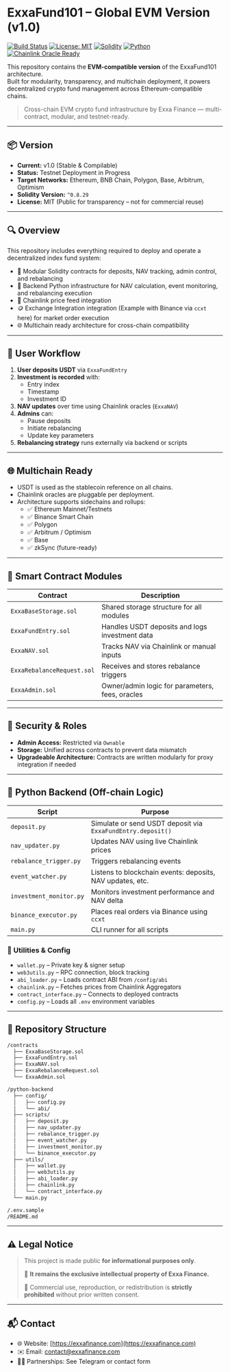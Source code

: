 # ExxaFund101 – Global EVM Version (v1.0)

[![Build Status](https://img.shields.io/github/actions/workflow/status/ExxaFinance/exxafund101-ci/test.yml?branch=main)](https://github.com/ExxaFinance/exxafund101-ci/actions)
[![License: MIT](https://img.shields.io/badge/license-MIT-blue.svg)](LICENSE)
[![Solidity](https://img.shields.io/badge/Solidity-^0.8.29-lightgrey)](https://soliditylang.org)
[![Python](https://img.shields.io/badge/Python-3.10+-blue)](https://www.python.org/)
[![Chainlink Oracle Ready](https://img.shields.io/badge/Oracle-Chainlink-blueviolet)](https://chain.link)

This repository contains the **EVM-compatible version** of the ExxaFund101 architecture.  
Built for modularity, transparency, and multichain deployment, it powers decentralized crypto fund management across Ethereum-compatible chains.

> Cross-chain EVM crypto fund infrastructure by Exxa Finance — multi-contract, modular, and testnet-ready.


---

## 📦 Version

- **Current:** v1.0 (Stable & Compilable)
- **Status:** Testnet Deployment in Progress
- **Target Networks:** Ethereum, BNB Chain, Polygon, Base, Arbitrum, Optimism
- **Solidity Version:** `^0.8.29`
- **License:** MIT (Public for transparency – not for commercial reuse)

---

## 🔍 Overview

This repository includes everything required to deploy and operate a decentralized index fund system:

- 💼 Modular Solidity contracts for deposits, NAV tracking, admin control, and rebalancing
- 🧠 Backend Python infrastructure for NAV calculation, event monitoring, and rebalancing execution
- 🔗 Chainlink price feed integration
- 🪙 Exchange Integration integration (Example with Binance via `ccxt` here) for market order execution
- 🌐 Multichain ready architecture for cross-chain compatibility

---

## 💸 User Workflow

1. **User deposits USDT** via `ExxaFundEntry`
2. **Investment is recorded** with:
   - Entry index
   - Timestamp
   - Investment ID
3. **NAV updates** over time using Chainlink oracles (`ExxaNAV`)
4. **Admins** can:
   - Pause deposits
   - Initiate rebalancing
   - Update key parameters
5. **Rebalancing strategy** runs externally via backend or scripts

---

## 🌐 Multichain Ready

- USDT is used as the stablecoin reference on all chains.
- Chainlink oracles are pluggable per deployment.
- Architecture supports sidechains and rollups:
  - ✅ Ethereum Mainnet/Testnets
  - ✅ Binance Smart Chain
  - ✅ Polygon
  - ✅ Arbitrum / Optimism
  - ✅ Base
  - ✅ zkSync (future-ready)

---

## 🧠 Smart Contract Modules

| Contract | Description |
|---------|-------------|
| `ExxaBaseStorage.sol` | Shared storage structure for all modules |
| `ExxaFundEntry.sol` | Handles USDT deposits and logs investment data |
| `ExxaNAV.sol` | Tracks NAV via Chainlink or manual inputs |
| `ExxaRebalanceRequest.sol` | Receives and stores rebalance triggers |
| `ExxaAdmin.sol` | Owner/admin logic for parameters, fees, oracles |

---

## 🔐 Security & Roles

- **Admin Access:** Restricted via `Ownable`
- **Storage:** Unified across contracts to prevent data mismatch
- **Upgradeable Architecture:** Contracts are written modularly for proxy integration if needed

---

## 🐍 Python Backend (Off-chain Logic)

| Script                  | Purpose |
|-------------------------|---------|
| `deposit.py`            | Simulate or send USDT deposit via `ExxaFundEntry.deposit()` |
| `nav_updater.py`        | Updates NAV using live Chainlink prices |
| `rebalance_trigger.py`  | Triggers rebalancing events |
| `event_watcher.py`      | Listens to blockchain events: deposits, NAV updates, etc. |
| `investment_monitor.py` | Monitors investment performance and NAV delta |
| `binance_executor.py`   | Places real orders via Binance using `ccxt` |
| `main.py`               | CLI runner for all scripts |

### 🔧 Utilities & Config

- `wallet.py` – Private key & signer setup  
- `web3utils.py` – RPC connection, block tracking  
- `abi_loader.py` – Loads contract ABI from `/config/abi`  
- `chainlink.py` – Fetches prices from Chainlink Aggregators  
- `contract_interface.py` – Connects to deployed contracts  
- `config.py` – Loads all `.env` environment variables  

---

## 📁 Repository Structure

```bash
/contracts
  ├── ExxaBaseStorage.sol
  ├── ExxaFundEntry.sol
  ├── ExxaNAV.sol
  ├── ExxaRebalanceRequest.sol
  └── ExxaAdmin.sol

/python-backend
  ├── config/
  │   ├── config.py
  │   └── abi/
  ├── scripts/
  │   ├── deposit.py
  │   ├── nav_updater.py
  │   ├── rebalance_trigger.py
  │   ├── event_watcher.py
  │   ├── investment_monitor.py
  │   └── binance_executor.py
  ├── utils/
  │   ├── wallet.py
  │   ├── web3utils.py
  │   ├── abi_loader.py
  │   ├── chainlink.py
  │   └── contract_interface.py
  └── main.py

/.env.sample
/README.md

```

---

## ⚠️ Legal Notice

> This project is made public **for informational purposes only**.
> 
> 📎 **It remains the exclusive intellectual property of Exxa Finance.**
> 
> 🚫 Commercial use, reproduction, or redistribution is **strictly prohibited** without prior written consent.

---

## 📬 Contact

- 🌐 Website: [https://exxafinance.com](https://exxafinance.com)
- ✉️ Email: contact@exxafinance.com
- 🧑‍💼 Partnerships: See Telegram or contact form
